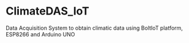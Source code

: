 # ClimateDAS_IoT
Data Acquisition System to obtain climatic data using BoltIoT platform, ESP8266 and Arduino UNO
